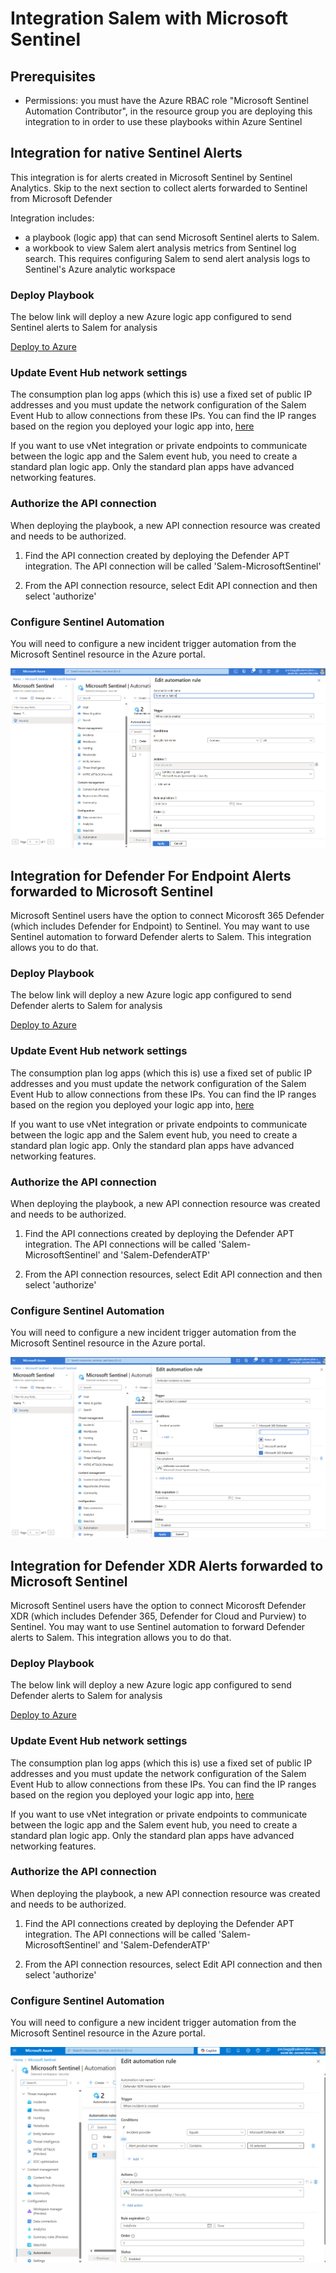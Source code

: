 # Integration Salem with Microsoft Sentinel

## Prerequisites

* Permissions: you must have the Azure RBAC role "Microsoft Sentinel Automation Contributor", in the resource group you are deploying this integration to in order to use these playbooks within Azure Sentinel

## Integration for native Sentinel Alerts

This integration is for alerts created in Microsoft Sentinel by Sentinel Analytics.  Skip to the next section to collect alerts forwarded to Sentinel from Microsoft Defender

Integration includes:

* a playbook (logic app) that can send Microsoft Sentinel alerts to Salem.
* a workbook to view Salem alert analysis metrics from Sentinel log search.  This requires configuring Salem to send alert analysis logs to Sentinel's Azure analytic workspace

### Deploy Playbook

The below link will deploy a new Azure logic app configured to send Sentinel alerts to Salem for analysis

[Deploy to Azure](https://portal.azure.com/#create/Microsoft.Template/uri/https%3A%2F%2Fraw.githubusercontent.com%2FSalemCyberAI%2FUtils%2Fmain%2FMS%2520Sentinel%2FPlaybooks%2FSendAlertToSalem%2Fazuredeploy\.json)

### Update Event Hub network settings

The consumption plan log apps (which this is) use a fixed set of public IP addresses and you must update the network configuration of the Salem Event Hub to allow connections from these IPs.  You can find the IP ranges based on the region you deployed your logic app into, [here](https://learn.microsoft.com/en-us/connectors/common/outbound-ip-addresses)

If you want to use vNet integration or private endpoints to communicate between the logic app and the Salem event hub, you need to create a standard plan logic app.  Only the standard plan apps have advanced networking features.

### Authorize the API connection

When deploying the playbook, a new API connection resource was created and needs to be authorized.

1. Find the API connection created by deploying the Defender APT integration.  The API connection will be called 'Salem-MicrosoftSentinel'

2. From the API connection resource, select Edit API connection and then select 'authorize'

### Configure Sentinel Automation

You will need to configure a new incident trigger automation from the Microsoft Sentinel resource in the Azure portal.  

![Defender automation](../media/SentinelAlertAutomation.png)

## Integration for Defender For Endpoint Alerts forwarded to Microsoft Sentinel

Microsoft Sentinel users have the option to connect Micorosft 365 Defender (which includes Defender for Endpoint) to Sentinel.  You may want to use Sentinel automation to forward Defender alerts to Salem.  This integration allows you to do that.

### Deploy Playbook

The below link will deploy a new Azure logic app configured to send Defender alerts to Salem for analysis

[Deploy to Azure](https://portal.azure.com/#create/Microsoft.Template/uri/https%3A%2F%2Fraw.githubusercontent.com%2FSalemCyberAI%2FUtils%2Fmain%2FMS%2520Sentinel%2FPlaybooks%2FDefenderAlertsToSalem%2Fazuredeploy\.json)

### Update Event Hub network settings

The consumption plan log apps (which this is) use a fixed set of public IP addresses and you must update the network configuration of the Salem Event Hub to allow connections from these IPs.  You can find the IP ranges based on the region you deployed your logic app into, [here](https://learn.microsoft.com/en-us/connectors/common/outbound-ip-addresses)

If you want to use vNet integration or private endpoints to communicate between the logic app and the Salem event hub, you need to create a standard plan logic app.  Only the standard plan apps have advanced networking features.

### Authorize the API connection

When deploying the playbook, a new API connection resource was created and needs to be authorized.

1. Find the API connections created by deploying the Defender APT integration.  The API connections will be called 'Salem-MicrosoftSentinel' and 'Salem-DefenderATP'

2. From the API connection resources, select Edit API connection and then select 'authorize'

### Configure Sentinel Automation

You will need to configure a new incident trigger automation from the Microsoft Sentinel resource in the Azure portal.  

![Defender automation](../media/SentinelDefenderAutomation.png)

## Integration for Defender XDR Alerts forwarded to Microsoft Sentinel

Microsoft Sentinel users have the option to connect Micorosft Defender XDR (which includes Defender 365, Defender for Cloud and Purview) to Sentinel.  You may want to use Sentinel automation to forward Defender alerts to Salem.  This integration allows you to do that.

### Deploy Playbook

The below link will deploy a new Azure logic app configured to send Defender alerts to Salem for analysis

[Deploy to Azure](https://portal.azure.com/#create/Microsoft.Template/uri/https%3A%2F%2Fraw.githubusercontent.com%2FSalemCyberAI%2FUtils%2Fmain%2FMS%2520Sentinel%2FPlaybooks%2FDefenderXDRAlertsToSalem%2Fazuredeploy\.json)

### Update Event Hub network settings

The consumption plan log apps (which this is) use a fixed set of public IP addresses and you must update the network configuration of the Salem Event Hub to allow connections from these IPs.  You can find the IP ranges based on the region you deployed your logic app into, [here](https://learn.microsoft.com/en-us/connectors/common/outbound-ip-addresses)

If you want to use vNet integration or private endpoints to communicate between the logic app and the Salem event hub, you need to create a standard plan logic app.  Only the standard plan apps have advanced networking features.

### Authorize the API connection

When deploying the playbook, a new API connection resource was created and needs to be authorized.

1. Find the API connections created by deploying the Defender APT integration.  The API connections will be called 'Salem-MicrosoftSentinel' and 'Salem-DefenderATP'

2. From the API connection resources, select Edit API connection and then select 'authorize'

### Configure Sentinel Automation

You will need to configure a new incident trigger automation from the Microsoft Sentinel resource in the Azure portal.  

![Defender automation](../media/SentinelDefenderXDRAutomation.png)
